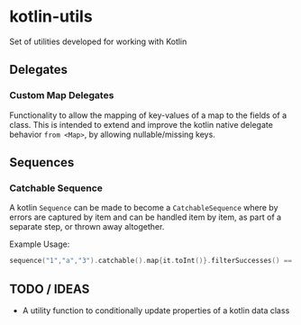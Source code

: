 # kotlin-utils
Set of utilities developed for working with Kotlin

## Delegates

### Custom Map Delegates
Functionality to allow the mapping of key-values of a map to the fields of a class.
This is intended to extend and improve the kotlin native delegate behavior `from <Map>`,
by allowing nullable/missing keys.

## Sequences

### Catchable Sequence
A kotlin `Sequence` can be made to become a `CatchableSequence` where by errors are captured
by item and can be handled item by item, as part of a separate step, or thrown away altogether.

Example Usage:
```kotlin
sequence("1","a","3").catchable().map{it.toInt()}.filterSuccesses() == sequence(1,3)
``` 

## TODO / IDEAS

* A utility function to conditionally update properties of a kotlin data class
